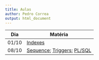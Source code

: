 ```yaml
---
title: Aulas
author: Pedro Correa
output: html_document
---
```


Dia    | Matéria
------ | ----------------------------------------------------------------------
01/10  | [Indexes](01-10/Indexed.html)
08/10  | [Sequence](08-10/Sequence.html); [Triggers](08-10/Triggers.html); [PL/SQL](08-10/PL-SQL.html)